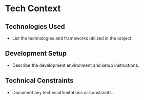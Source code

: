 # Tech Context

## Technologies Used
- List the technologies and frameworks utilized in the project.

## Development Setup
- Describe the development environment and setup instructions.

## Technical Constraints
- Document any technical limitations or constraints. 